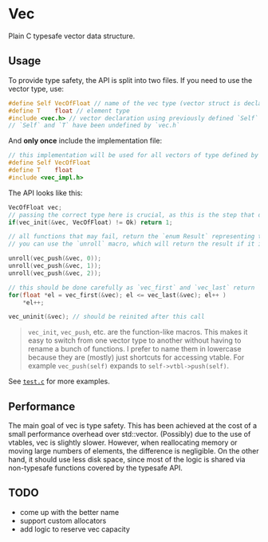 # Vec

Plain C typesafe vector data structure.

## Usage

To provide type safety, the API is split into two files. If you need to use the vector type, use:
```c
#define Self VecOfFloat // name of the vec type (vector struct is declared with it)
#define T    float // element type
#include <vec.h> // vector declaration using previously defined `Self` and `T`
// `Self` and `T` have been undefined by `vec.h`
```

And **only once** include the implementation file:
```c
// this implementation will be used for all vectors of type defined by `Self`
#define Self VecOfFloat
#define T    float
#include <vec_impl.h> 
```

The API looks like this: 
```c
VecOfFloat vec;
// passing the correct type here is crucial, as this is the step that determines the vtable to be used on the vec
if(vec_init(&vec, VecOfFloat) != Ok) return 1;

// all functions that may fail, return the `enum Result` representing the error that occured
// you can use the `unroll` macro, which will return the result if it is not `Ok`, or just comapre it to `Ok`

unroll(vec_push(&vec, 0)); 
unroll(vec_push(&vec, 1)); 
unroll(vec_push(&vec, 2)); 

// this should be done carefully as `vec_first` and `vec_last` return `NULL` if the vec is empty
for(float *el = vec_first(&vec); el <= vec_last(&vec); el++ ) 
    *el++;

vec_uninit(&vec); // should be reinited after this call
```
> `vec_init`, `vec_push`, etc. are the function-like macros. This makes it easy to switch from one vector type to another without having to rename a bunch of functions. I prefer to name them in lowercase because they are (mostly) just shortcuts for accessing vtable. For example `vec_push(self)` expands to `self->vtbl->push(self)`. 

See [`test.c`](./test.c) for more examples.

## Performance
The main goal of vec is type safety. This has been achieved at the cost of a small performance overhead over std::vector. (Possibly) due to the use of vtables, vec is slightly slower. However, when reallocating memory or moving large numbers of elements, the difference is negligible. On the other hand, it should use less disk space, since most of the logic is shared via non-typesafe functions covered by the typesafe API.

## TODO 
 - come up with the better name
 - support custom allocators
 - add logic to reserve vec capacity